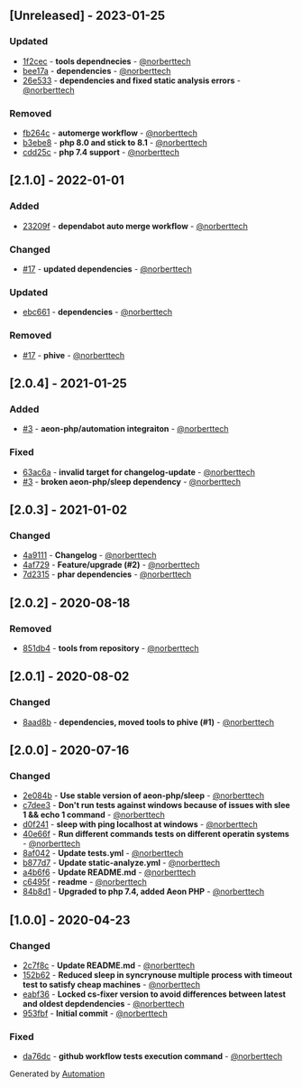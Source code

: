 ## [Unreleased] - 2023-01-25

### Updated
- [1f2cec](https://github.com/norberttech/symfony-process-executor/commit/1f2cecc3ffecf3fc567b7d066b9ad1178e4fd583) - **tools dependnecies** - [@norberttech](https://github.com/norberttech)
- [bee17a](https://github.com/norberttech/symfony-process-executor/commit/bee17aa76a54cc7c018a5b36c2d43bf3ed38db16) - **dependencies** - [@norberttech](https://github.com/norberttech)
- [26e533](https://github.com/norberttech/symfony-process-executor/commit/26e5333440a00c7b93ec41eb6ed70c66052ca523) - **dependencies and fixed static analysis errors** - [@norberttech](https://github.com/norberttech)

### Removed
- [fb264c](https://github.com/norberttech/symfony-process-executor/commit/fb264c64aff05af82ffbb1814eb8dc47dfad0131) - **automerge workflow** - [@norberttech](https://github.com/norberttech)
- [b3ebe8](https://github.com/norberttech/symfony-process-executor/commit/b3ebe83d5571ebf438aade3e4482c023e6781e7a) - **php 8.0 and stick to 8.1** - [@norberttech](https://github.com/norberttech)
- [cdd25c](https://github.com/norberttech/symfony-process-executor/commit/cdd25c39b4730a4bbe66c726f5eabafc11fc51a6) - **php 7.4 support** - [@norberttech](https://github.com/norberttech)

## [2.1.0] - 2022-01-01

### Added
- [23209f](https://github.com/norberttech/symfony-process-executor/commit/23209f06ee1f45c00ab50a9ffa3efe7fe4791fb3) - **dependabot auto merge workflow** - [@norberttech](https://github.com/norberttech)

### Changed
- [#17](https://github.com/norberttech/symfony-process-executor/pull/17) - **updated dependencies** - [@norberttech](https://github.com/norberttech)

### Updated
- [ebc661](https://github.com/norberttech/symfony-process-executor/commit/ebc66118acf2a1a1a4673958cfec42b138c35e82) - **dependencies** - [@norberttech](https://github.com/norberttech)

### Removed
- [#17](https://github.com/norberttech/symfony-process-executor/pull/17) - **phive** - [@norberttech](https://github.com/norberttech)

## [2.0.4] - 2021-01-25

### Added
- [#3](https://github.com/norberttech/symfony-process-executor/pull/3) - **aeon-php/automation integraiton** - [@norberttech](https://github.com/norberttech)

### Fixed
- [63ac6a](https://github.com/norberttech/symfony-process-executor/commit/63ac6adde0792465a2c01473954897e0644e7bcb) - **invalid target for changelog-update** - [@norberttech](https://github.com/norberttech)
- [#3](https://github.com/norberttech/symfony-process-executor/pull/3) - **broken aeon-php/sleep dependency** - [@norberttech](https://github.com/norberttech)

## [2.0.3] - 2021-01-02

### Changed
- [4a9111](https://github.com/norberttech/symfony-process-executor/commit/4a9111e5c5072324bd5678e9c1d029859fd22829) - **Changelog** - [@norberttech](https://github.com/norberttech)
- [4af729](https://github.com/norberttech/symfony-process-executor/commit/4af72928fb48699a19aa474e4ab8406de1aaeca4) - **Feature/upgrade (#2)** - [@norberttech](https://github.com/norberttech)
- [7d2315](https://github.com/norberttech/symfony-process-executor/commit/7d23153b7ed584a22b8be46a5ce50af148d0d4a7) - **phar dependencies** - [@norberttech](https://github.com/norberttech)

## [2.0.2] - 2020-08-18

### Removed
- [851db4](https://github.com/norberttech/symfony-process-executor/commit/851db4fe52e7573f202b463a4a398803488f6083) - **tools from repository** - [@norberttech](https://github.com/norberttech)

## [2.0.1] - 2020-08-02

### Changed
- [8aad8b](https://github.com/norberttech/symfony-process-executor/commit/8aad8bb45b2bb4bc9bbb11e65e69d781d9a59527) - **dependencies, moved tools to phive (#1)** - [@norberttech](https://github.com/norberttech)

## [2.0.0] - 2020-07-16

### Changed
- [2e084b](https://github.com/norberttech/symfony-process-executor/commit/2e084bc35659a810c12ff965ee3f30b864ac8724) - **Use stable version of aeon-php/sleep** - [@norberttech](https://github.com/norberttech)
- [c7dee3](https://github.com/norberttech/symfony-process-executor/commit/c7dee3d9ed26460c71c520516cfc89cca4f86712) - **Don't run tests against windows because of issues with slee 1 && echo 1 command** - [@norberttech](https://github.com/norberttech)
- [d0f241](https://github.com/norberttech/symfony-process-executor/commit/d0f241c1aabb6f545bb0c2a3f7b2073bf62cd2e3) - **sleep with ping localhost at windows** - [@norberttech](https://github.com/norberttech)
- [40e66f](https://github.com/norberttech/symfony-process-executor/commit/40e66f39ecba589151b4886e20256cb43a3c6e81) - **Run different commands tests on different operatin systems** - [@norberttech](https://github.com/norberttech)
- [8af042](https://github.com/norberttech/symfony-process-executor/commit/8af0423b30e28cb2e74c769d7e68418efc263c15) - **Update tests.yml** - [@norberttech](https://github.com/norberttech)
- [b877d7](https://github.com/norberttech/symfony-process-executor/commit/b877d758af2c61473587d0e3f8cf501c67b23fd8) - **Update static-analyze.yml** - [@norberttech](https://github.com/norberttech)
- [a4b6f6](https://github.com/norberttech/symfony-process-executor/commit/a4b6f6837c201c97dfe43caf61610fff0b2c8b83) - **Update README.md** - [@norberttech](https://github.com/norberttech)
- [c6495f](https://github.com/norberttech/symfony-process-executor/commit/c6495f95d9131b949a4f90083c474e30ffac8263) - **readme** - [@norberttech](https://github.com/norberttech)
- [84b8d1](https://github.com/norberttech/symfony-process-executor/commit/84b8d1525affc8a2ee10f6d7e36283399e1cafea) - **Upgraded to php 7.4, added Aeon PHP** - [@norberttech](https://github.com/norberttech)

## [1.0.0] - 2020-04-23

### Changed
- [2c7f8c](https://github.com/norberttech/symfony-process-executor/commit/2c7f8c94fdb4a5ab370f7c332528a34e76dea3e5) - **Update README.md** - [@norberttech](https://github.com/norberttech)
- [152b62](https://github.com/norberttech/symfony-process-executor/commit/152b62849f9c1aadf277b89b3882e84a5014673d) - **Reduced sleep in syncrynouse multiple process with timeout test to satisfy cheap machines** - [@norberttech](https://github.com/norberttech)
- [eabf36](https://github.com/norberttech/symfony-process-executor/commit/eabf3694dd49216664873fa32e652515331d8e2b) - **Locked cs-fixer version to avoid differences between latest and oldest depdendencies** - [@norberttech](https://github.com/norberttech)
- [953fbf](https://github.com/norberttech/symfony-process-executor/commit/953fbf79092326d6cef62524892de77f6421f06e) - **Initial commit** - [@norberttech](https://github.com/norberttech)

### Fixed
- [da76dc](https://github.com/norberttech/symfony-process-executor/commit/da76dcfe4157eb91fafd0e75c81f132b2835ec55) - **github workflow tests execution command** - [@norberttech](https://github.com/norberttech)

Generated by [Automation](https://github.com/aeon-php/automation)